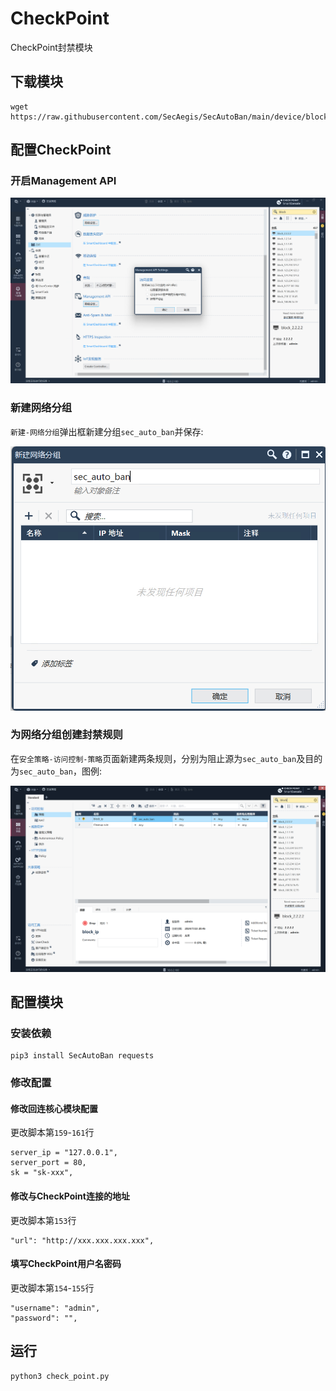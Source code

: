 # CheckPoint

CheckPoint封禁模块

## 下载模块

```
wget https://raw.githubusercontent.com/SecAegis/SecAutoBan/main/device/block/check_point/check_point.py
```

## 配置CheckPoint

### 开启Management API

![](./img/1.jpg)

### 新建网络分组

`新建-网络分组`弹出框新建分组`sec_auto_ban`并保存:

![](./img/2.jpg)

### 为网络分组创建封禁规则

在`安全策略-访问控制-策略`页面新建两条规则，分别为阻止源为`sec_auto_ban`及目的为`sec_auto_ban`，图例:

![](./img/3.jpg)

## 配置模块

### 安装依赖

```
pip3 install SecAutoBan requests
```

### 修改配置

#### 修改回连核心模块配置

更改脚本第`159`-`161`行

```
server_ip = "127.0.0.1",
server_port = 80,
sk = "sk-xxx",
```

#### 修改与CheckPoint连接的地址

更改脚本第`153`行

```
"url": "http://xxx.xxx.xxx.xxx",
```

#### 填写CheckPoint用户名密码

更改脚本第`154`-`155`行

```
"username": "admin",
"password": "",
```

## 运行

```shell
python3 check_point.py
```
